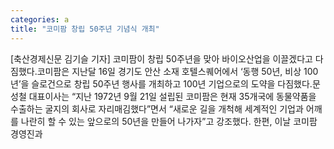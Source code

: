 ```yaml
---
categories: a
title: "코미팜 창립 50주년 기념식 개최"
---
```

[축산경제신문 김기슬 기자] 코미팜이 창립 50주년을 맞아 바이오산업을 이끌겠다고 다짐했다.코미팜은 지난달 16일 경기도 안산 소재 호텔스퀘어에서 ‘동행 50년, 비상 100년’을 슬로건으로 창립 50주년 행사를 개최하고 100년 기업으로의 도약을 다짐했다.문성철 대표이사는 “지난 1972년 9월 21일 설립된 코미팜은 현재 35개국에 동물약품을 수출하는 굴지의 회사로 자리매김했다”면서 “새로운 길을 개척해 세계적인 기업과 어깨를 나란히 할 수 있는 앞으로의 50년을 만들어 나가자”고 강조했다. 한편, 이날 코미팜 경영진과